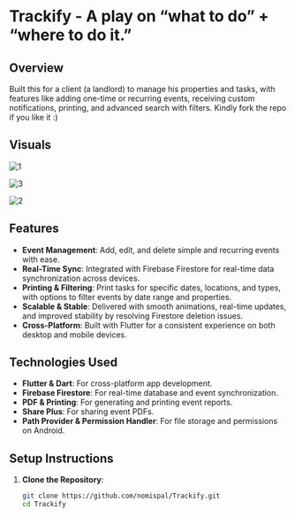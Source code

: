 # Trackify - A play on “what to do” + “where to do it.”


## Overview
Built this for a client (a landlord) to manage his properties and tasks, with features like adding one-time or recurring events, receiving custom notifications, printing, and advanced search with filters.
Kindly fork the repo if you like it :)


## Visuals

![1](https://github.com/user-attachments/assets/00841e3b-2aa2-4c1f-b651-bc7d15a6504d)

![3](https://github.com/user-attachments/assets/8810e7f1-5a55-47ba-92aa-964a0470f240)

![2](https://github.com/user-attachments/assets/ddb036b6-dbc6-46bd-9af1-c06618d69a1e)


## Features
- **Event Management**: Add, edit, and delete simple and recurring events with ease.
- **Real-Time Sync**: Integrated with Firebase Firestore for real-time data synchronization across devices.
- **Printing & Filtering**: Print tasks for specific dates, locations, and types, with options to filter events by date range and properties.
- **Scalable & Stable**: Delivered with smooth animations, real-time updates, and improved stability by resolving Firestore deletion issues.
- **Cross-Platform**: Built with Flutter for a consistent experience on both desktop and mobile devices.

## Technologies Used
- **Flutter & Dart**: For cross-platform app development.
- **Firebase Firestore**: For real-time database and event synchronization.
- **PDF & Printing**: For generating and printing event reports.
- **Share Plus**: For sharing event PDFs.
- **Path Provider & Permission Handler**: For file storage and permissions on Android.

## Setup Instructions
1. **Clone the Repository**:
   ```bash
   git clone https://github.com/nomispal/Trackify.git
   cd Trackify
